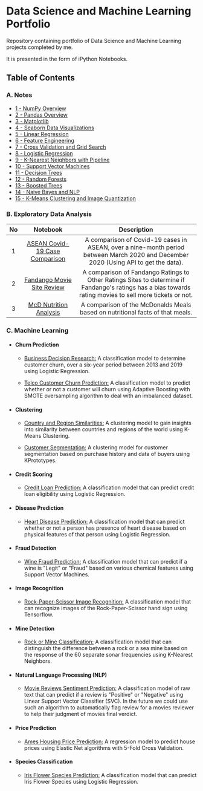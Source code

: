 # **Data Science and Machine Learning Portfolio**
Repository containing portfolio of Data Science and Machine Learning projects completed by me. 

It is presented in the form of iPython Notebooks.

## **Table of Contents**

 ### **A. Notes**
  - [1 - NumPy Overview](https://nbviewer.jupyter.org/github/mch-fauzy/Data-Science/blob/main/Data_Science_Notes/1_Numpy/1%20-%20NumPy%20Overview.ipynb)
  - [2 - Pandas Overview](https://nbviewer.jupyter.org/github/mch-fauzy/Data-Science/blob/main/Data_Science_Notes/2_Pandas/2%20-%20Pandas%20Overview.ipynb)
  - [3 - Matplotlib](https://nbviewer.jupyter.org/github/mch-fauzy/Data-Science/blob/main/Data_Science_Notes/3_Matplotlib/3%20-%20Matplotlib.ipynb)
  - [4 - Seaborn Data Visualizations](https://nbviewer.jupyter.org/github/mch-fauzy/Data-Science/blob/main/Data_Science_Notes/4_Seaborn_Data_Visualizations/4%20-%20Seaborn%20Data%20Visualizations.ipynb)
  - [5 - Linear Regression](https://nbviewer.jupyter.org/github/mch-fauzy/Data-Science/blob/main/Data_Science_Notes/5_Linear_Regression/5_Linear_Regression.ipynb)
  - [6 - Feature Engineering](https://nbviewer.jupyter.org/github/mch-fauzy/Data-Science/blob/main/Data_Science_Notes/6_Feature_Engineering/6_Feature_Engineering_and_Data_Preparation.ipynb)
  - [7 - Cross Validation and Grid Search](https://nbviewer.jupyter.org/github/mch-fauzy/Data-Science/blob/main/Data_Science_Notes/7_Cross_Validation_and_Grid_Search/7_Cross_Validation_and_Grid_Search.ipynb)
  - [8 - Logistic Regression](https://nbviewer.jupyter.org/github/mch-fauzy/Data-Science/blob/main/Data_Science_Notes/8_Logistic_Regression/8_Logistic_Regression.ipynb)
  - [9 - K-Nearest Neighbors with Pipeline](https://nbviewer.jupyter.org/github/mch-fauzy/Data-Science/blob/main/Data_Science_Notes/9_K_Nearest_Neighbors_with_Pipeline/9_K_Nearest_Neighbors_with_Pipeline.ipynb)
  - [10 - Support Vector Machines](https://nbviewer.jupyter.org/github/mch-fauzy/Data-Science/blob/main/Data_Science_Notes/10_Support_Vector_Machines/10%20-%20Support%20Vector%20Machines.ipynb)
  - [11 - Decision Trees](https://nbviewer.jupyter.org/github/mch-fauzy/Data-Science/blob/main/Data_Science_Notes/11_Decision_Tree/11_Decision_Tree.ipynb)
  - [12 - Random Forests](https://nbviewer.jupyter.org/github/mch-fauzy/Data-Science/blob/main/Data_Science_Notes/12_Random_Forest/12_Random_Forest.ipynb)
  - [13 - Boosted Trees](https://nbviewer.jupyter.org/github/mch-fauzy/Data-Science/blob/main/Data_Science_Notes/13_Boosted_Tree/13_Boosted_Tree.ipynb)
  - [14 - Naive Bayes and NLP](https://nbviewer.jupyter.org/github/mch-fauzy/Data-Science/blob/main/Data_Science_Notes/14_Naive_Bayes_and_NLP/14%20-%20Naive%20Bayes%20and%20Natural%20Language%20Processing.ipynb)
  - [15 - K-Means Clustering and Image Quantization](https://nbviewer.jupyter.org/github/mch-fauzy/Data-Science/blob/main/Data_Science_Notes/15_Kmeans_Clustering_and_Image_Quantization/15%20-%20Kmeans%20Clustering%20and%20Image%20Quantization.ipynb)
 
 ### **B. Exploratory Data Analysis**
 
| No | Notebook | Description |
|:---:|:---:|:---:|
| 1 | [ASEAN Covid-19 Case Comparison](https://nbviewer.jupyter.org/github/mch-fauzy/Data-Science/blob/main/Data_Analysis_and_Visualization/ASEAN_Covid_19_Case_Comparison_via_API/ASEAN%20Covid-19%20Case%20Comparison_via_API.ipynb) | A comparison of Covid-19 cases in ASEAN, over a nine-month period between March 2020 and December 2020 (Using API to get the data).|
| 2 | [Fandango Movie Site Review](https://nbviewer.jupyter.org/github/mch-fauzy/Data-Science/blob/main/Data_Analysis_and_Visualization/Fandango_Movies_Site_Review/Fandango%20Movies%20Site%20Review.ipynb) | A comparison of Fandango Ratings to Other Ratings Sites to determine if Fandango's ratings has a bias towards rating movies to sell more tickets or not. |	
| 3 | [McD Nutrition Analysis](https://nbviewer.jupyter.org/github/mch-fauzy/Data-Science/blob/main/Data_Analysis_and_Visualization/McD_Nutrition_Analysis/McD_Nutrition_Analysis.ipynb) | A comparison of the McDonalds Meals based on nutritional facts of that meals.|



 ### **C. Machine Learning**

  - #### **Churn Prediction**
	
	  - [Business Decision Research:](https://nbviewer.jupyter.org/github/mch-fauzy/Data-Science/blob/main/Machine_Learning/Supervised_Learning/Classification/Business_Decision_Research/Business%20Decision%20Research_Logistic%20Regression.ipynb) A classification model to determine customer churn, over a six-year period between 2013 and 2019 using Logistic Regression.

	  - [Telco Customer Churn Prediction:](https://nbviewer.jupyter.org/github/mch-fauzy/Data-Science/blob/main/Machine_Learning/Supervised_Learning/Classification/Telco_Customer_Churn_Prediction/Telco%20Customer%20Churn%20Prediction_AdaBoost%20Oversampling.ipynb) A classification model to predict whether or not a customer will churn using Adaptive Boosting with SMOTE oversampling algorithm to deal with an imbalanced dataset.

  - #### **Clustering**
	
	  - [Country and Region Similarities:](https://nbviewer.jupyter.org/github/mch-fauzy/Data-Science/blob/main/Machine_Learning/Unsupervised_Learning/Clustering/Country_and_Region_Similarities/Country%20and%20Region%20Similarities_Kmeans%20Clustering.ipynb) A clustering model to gain insights into similarity between countries and regions of the world using K-Means Clustering.
	  
	  - [Customer Segmentation:](https://nbviewer.jupyter.org/github/mch-fauzy/Data-Science/blob/main/Machine_Learning/Unsupervised_Learning/Clustering/Customer_Segmentation/Customer%20Segmentation_KPrototypes.ipynb) A clustering model for customer segmentation based on purchase history and data of buyers using KPrototypes.

  - #### **Credit Scoring**
	
	  - [Credit Loan Prediction:](https://nbviewer.jupyter.org/github/mch-fauzy/Data-Science/blob/main/Machine_Learning/Supervised_Learning/Classification/Credit_Loan_Prediction/Credit%20Loan%20Prediction_Logistic%20Regression.ipynb) A classification model that can predict credit loan eligibility using Logistic Regression.

  - #### **Disease Prediction**

	  - [Heart Disease Prediction:](https://nbviewer.jupyter.org/github/mch-fauzy/Data-Science/blob/main/Machine_Learning/Supervised_Learning/Classification/Heart_Disease_Prediction/Heart%20Disease%20Prediction_Logistic%20Regression.ipynb) A classification model that can predict whether or not a person has presence of heart disease based on physical features of that person using Logistic Regression.

  - #### **Fraud Detection**

	  - [Wine Fraud Prediction:](https://nbviewer.jupyter.org/github/mch-fauzy/Data-Science/blob/main/Machine_Learning/Supervised_Learning/Classification/Wine_Fraud_Prediction/Wine%20Fraud%20Prediction_SVM.ipynb) A classification model that can predict if a wine is "Legit" or "Fraud" based on various chemical features using Support Vector Machines.

  - #### **Image Recognition**
	
	  - [Rock-Paper-Scissor Image Recognition:](https://nbviewer.jupyter.org/github/mch-fauzy/Data-Science/blob/main/Machine_Learning/Supervised_Learning/Classification/Rock_Paper_Scissor_Image_Recognition/Rock-Paper-Scissor_Tensorflow.ipynb) A classification model that can recognize images of the Rock-Paper-Scissor hand sign using Tensorflow.

  - #### **Mine Detection**

	  - [Rock or Mine Classification:](https://nbviewer.jupyter.org/github/mch-fauzy/Data-Science/blob/main/Machine_Learning/Supervised_Learning/Classification/Rock_or_Mine_Classification/Rock%20or%20Mine%20Classification_KNN.ipynb) A classification model that can distinguish the difference between a rock or a sea mine based on the response of the 60 separate sonar frequencies using K-Nearest Neighbors.
		
  - #### **Natural Language Processing (NLP)**
	
	  - [Movie Reviews Sentiment Prediction:](https://nbviewer.jupyter.org/github/mch-fauzy/Data-Science/blob/main/Machine_Learning/Supervised_Learning/Classification/Movie_Reviews_Sentiment_NLP/Movie%20Reviews%20Sentiment_NLP.ipynb) A classification model of raw text that can predict if a review is "Positive" or "Negative" using Linear Support Vector Classifier (SVC). In the future we could use such an algorithm to automatically flag review for a movies reviewer to help their judgment of movies final verdict.

  - #### **Price Prediction**

	  - [Ames Housing Price Prediction:](https://nbviewer.jupyter.org/github/mch-fauzy/Data-Science/blob/main/Machine_Learning/Supervised_Learning/Regression/Ames_Housing_Price_Prediction/Ames%20Housing%20Price%20Prediction_Elastic%20Net.ipynb) A regression model to predict house prices using Elastic Net algorithms with 5-Fold Cross Validation.
		
  - #### **Species Classification**
	
	  - [Iris Flower Species Prediction:](https://nbviewer.jupyter.org/github/mch-fauzy/Data-Science/blob/main/Machine_Learning/Supervised_Learning/Classification/Iris_Flower_Species_Classification/Iris%20Species%20Prediction_Logistic%20Regression.ipynb) A classification model that can predict Iris Flower Species using Logistic Regression.





